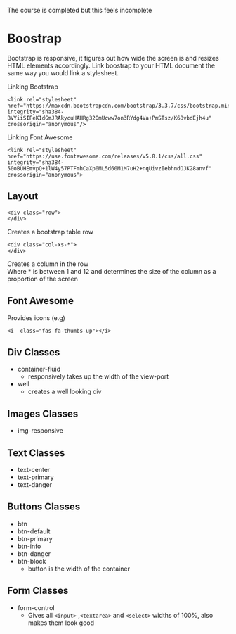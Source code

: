 The course is completed but this feels incomplete
# Boostrap
Bootstrap is responsive, it figures out how wide the screen is and resizes HTML elements accordingly. Link boostrap to your HTML document the same way you would link a stylesheet.

Linking Bootstrap

    <link rel="stylesheet" href="https://maxcdn.bootstrapcdn.com/bootstrap/3.3.7/css/bootstrap.min.css" integrity="sha384-BVYiiSIFeK1dGmJRAkycuHAHRg32OmUcww7on3RYdg4Va+PmSTsz/K68vbdEjh4u" crossorigin="anonymous"/>


Linking Font Awesome

    <link rel="stylesheet" href="https://use.fontawesome.com/releases/v5.8.1/css/all.css" integrity="sha384-50oBUHEmvpQ+1lW4y57PTFmhCaXp0ML5d60M1M7uH2+nqUivzIebhndOJK28anvf" crossorigin="anonymous">


## Layout
    <div class="row">
    </div>
Creates a bootstrap table row

    <div class="col-xs-*">
    </div>
Creates a column in the row  
Where * is between 1 and 12 and determines the size of the column as a proportion of the screen

## Font Awesome
Provides icons (e.g)

    <i  class="fas fa-thumbs-up"></i>

## Div Classes
* container-fluid
	* responsively takes up the width of the view-port
* well
	* creates a well looking div
## Images Classes
* img-responsive

## Text Classes
* text-center
* text-primary
* text-danger

## Buttons Classes
* btn
* btn-default
* btn-primary
* btn-info
* btn-danger
* btn-block
	* button is the width of the container

## Form Classes
* form-control
	* Gives all `<input>` ,`<textarea>` and `<select>` widths of 100%, also makes them look good